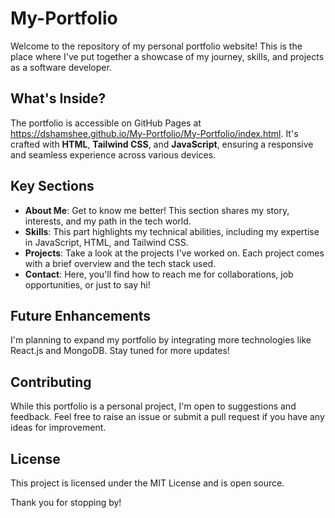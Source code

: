 # My-Portfolio

Welcome to the repository of my personal portfolio website! This is the place where I've put together a showcase of my journey, skills, and projects as a software developer.

## What's Inside?

The portfolio is accessible on GitHub Pages at https://dshamshee.github.io/My-Portfolio/My-Portfolio/index.html. It's crafted with **HTML**, **Tailwind CSS**, and **JavaScript**, ensuring a responsive and seamless experience across various devices.

## Key Sections

- **About Me**: Get to know me better! This section shares my story, interests, and my path in the tech world.
- **Skills**: This part highlights my technical abilities, including my expertise in JavaScript, HTML, and Tailwind CSS.
- **Projects**: Take a look at the projects I've worked on. Each project comes with a brief overview and the tech stack used.
- **Contact**: Here, you'll find how to reach me for collaborations, job opportunities, or just to say hi!

## Future Enhancements

I'm planning to expand my portfolio by integrating more technologies like React.js and MongoDB. Stay tuned for more updates!

## Contributing

While this portfolio is a personal project, I'm open to suggestions and feedback. Feel free to raise an issue or submit a pull request if you have any ideas for improvement.

## License

This project is licensed under the MIT License and is open source.

Thank you for stopping by!
